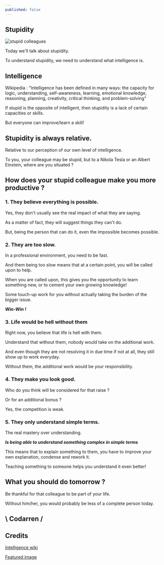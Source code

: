 ```yaml
---
published: false
---
```

## Stupidity
![stupid colleagues](https://github.com/codarrenvelvindron/codarrenvelvindron.github.io/raw/master/images/basic-laws-of-human-stupidity-1024x439.png)

Today we'll talk about stupidity.

To understand stupidity, we need to understand what intelligence is.

## Intelligence
Wikipedia : "Intelligence has been defined in many ways: the capacity for logic, understanding, self-awareness, learning, emotional knowledge, reasoning, planning, creativity, critical thinking, and problem-solving"

If stupid is the opposite of intelligent, then stupidity is a lack of certain capacities or skills.

But everyone can improve/learn a skill!

## Stupidity is always relative.

Relative to our perception of our own level of intelligence.

To you, your colleague may be stupid, but to a Nikola Tesla 
or an Albert Einstein, where are you situated ?

## How does your stupid colleague make you more productive ?

### 1. They believe everything is possible.
Yes, they don't usually see the real impact of what they are saying.

As a matter of fact, they will suggest things they can't do.

But, being the person that can do it, even the impossible becomes possible.

### 2. They are too slow.
In a professional environment, you need to be fast.

And them being too slow means that at a certain point, 
you will be called upon to help.

When you are called upon, this gives you the opportunity to 
learn something new, or to cement your own growing knowledge!

Some touch-up work for you without actually taking the burden
of the bigger issue.

***Win-Win !***

### 3. Life would be hell without them
Right now, you believe that life is hell with them.

Understand that without them, nobody would take on the additional work.

And even though they are not resolving it in due time if not at all, they still
show up to work everyday.

Without them, the additional work would be your responsibility.

### 4. They make you look good.
Who do you think will be considered for that raise ?

Or for an additional bonus ?

Yes, the competition is weak.

### 5. They only understand simple terms.
The real mastery over understanding.

***Is being able to understand something complex in simple terms***

This means that to explain something to them, you have to improve
your own explanation, condense and rework it.

Teaching something to someone helps you understand it even better!

## What you should do tomorrow ?
Be thankful for that colleague to be part of your life.

Without him/her, you would probably be less of a complete person today.

## \ Codarren /

## Credits
[Intelligence wiki](https://en.wikipedia.org/wiki/Intelligence)

[Featured image](https://intoactioncoaching.de/wp-content/uploads/2020/03/basic-laws-of-human-stupidity-1024x439.png)
